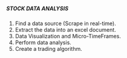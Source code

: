 ##### STOCK DATA ANALYSIS

1. Find a data source (Scrape in real-time).
2. Extract the data into an excel document.
3. Data Visualization and Micro-TimeFrames.
4. Perform data analysis.
5. Create a trading algorithm.
